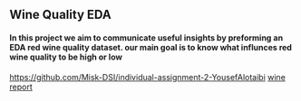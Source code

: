 ## Wine Quality EDA 
#### In this project we aim to communicate useful insights by preforming an EDA red wine quality dataset. our main goal is to know what influnces red wine quality to be high or low
https://github.com/Misk-DSI/individual-assignment-2-YousefAlotaibi
[wine report](./wine_report.html)
